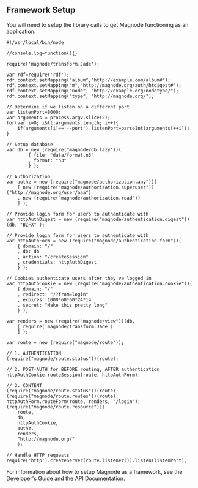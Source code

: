 ## Framework Setup
You will need to setup the library calls to get Magnode functioning as an application.

	#!/usr/local/bin/node

	//console.log=function(){}

	require('magnode/transform.Jade');

	var rdf=require('rdf');
	rdf.context.setMapping("album","http://example.com/album#");
	rdf.context.setMapping("m","http://magnode.org/auth/htdigest#");
	rdf.context.setMapping("node", "http://example.org/nodetype/");
	rdf.context.setMapping("type", "http://magnode.org/");

	// Determine if we listen on a different port
	var listenPort=8000;
	var arguments = process.argv.slice(2);
	for(var i=0; i&lt;arguments.length; i++){
		if(arguments[i]=='--port') listenPort=parseInt(arguments[++i]);
	}

	// Setup database
	var db = new (require("magnode/db.lazy"))(
			{ file: "data/format.n3"
			, format: "n3"
			} );

	// Authorization
	var authz = new (require("magnode/authorization.any"))(
		[ new (require("magnode/authorization.superuser"))("http://magnode.org/user/aaa")
		, new (require("magnode/authorization.read"))
		] );

	// Provide login form for users to authenticate with
	var httpAuthDigest = new (require("magnode/authentication.digest"))(db, "BZFX" );

	// Provide login form for users to authenticate with
	var httpAuthForm = new (require("magnode/authentication.form"))(
		{ domain: "/"
		, db: db
		, action: "/createSession"
		, credentials: httpAuthDigest
		} );

	// Cookies authenticate users after they've logged in
	var httpAuthCookie = new (require("magnode/authentication.cookie"))(
		{ domain: "/"
		, redirect: "/?from=login"
		, expires: 1000*60*60*24*14
		, secret: "Make this pretty long"
		} );

	var renders = new (require("magnode/view"))(db,
		[ require('magnode/transform.Jade')
		] );

	var route = new (require("magnode/route"));

	// 1. AUTHENTICATION
	(require("magnode/route.status"))(route);

	// 2. POST-AUTH for BEFORE routing, AFTER authentication
	httpAuthCookie.routeSession(route, httpAuthForm);

	// 3. CONTENT
	(require("magnode/route.status"))(route);
	(require("magnode/route.routes"))(route);
	httpAuthForm.routeForm(route, renders, "/login");
	(require("magnode/route.resource"))(
		route,
		db,
		httpAuthCookie,
		authz,
		renders,
		"http://magnode.org/"
		);

	// Handle HTTP requests
	require('http').createServer(route.listener()).listen(listenPort);

For information about how to setup Magnode as a framework, see the [Developer's Guide](#developer) and the [API Documentation](#api).
